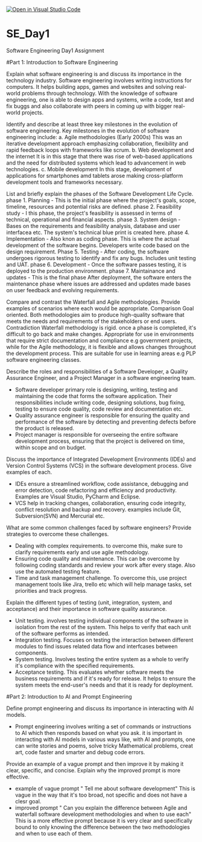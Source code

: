 [![Open in Visual Studio Code](https://classroom.github.com/assets/open-in-vscode-2e0aaae1b6195c2367325f4f02e2d04e9abb55f0b24a779b69b11b9e10269abc.svg)](https://classroom.github.com/online_ide?assignment_repo_id=18365301&assignment_repo_type=AssignmentRepo)
# SE_Day1
Software Engineering Day1 Assignment

#Part 1: Introduction to Software Engineering

Explain what software engineering is and discuss its importance in the technology industry.
Software engineering involves writing instructions for computers. It helps building apps, games and websites and solving real-world problems through technology. With the knowledge of software engineering, one is able to design apps and systems, write a code, test and fix buggs and also collaborate with peers in coming up with bigger real-world projects.

Identify and describe at least three key milestones in the evolution of software engineering.
Key milestones in the evolution of software engineering include:
a. Agile methodologies (Early 2000s)
This was an iterative development approach emphasizing collaboration, flexibility and rapid feedback loops with frameworks like scrum.
b. Web development and the internet
It is in this stage that there was rise of web-based applications and the need for distributed systems which lead to advancement in web technologies.
c. Mobile development 
In this stage, development of applications for smartphones amd tablets arose making cross-platform development tools and frameworks necessary.

List and briefly explain the phases of the Software Development Life Cycle.
phase 1. Planning - This is the initial phase where the project's goals, scope, timeline, resources and potential risks are defined.
phase 2. Feasibility study - I this phase, the project's feasibility is assessed in terms of technical, operational and financial aspects.
phase 3. System design - Bases on the requirements and feasibility analysis, database and user interfacea etc. The system's technical blue print is created here.
phase 4. Implementation - Also knon as coding phase. This is where the actual development of the software begins. Developers write code based on the design requirement.
Phase 5. Testing - After coding, the software undergoes rigorous testing to identify and fix any bugs. Includes unit testing and UAT.
phase 6. Development - Once the software passes testing, it is deployed to the production environment.
phase 7. Maintainance and updates - This is the final phase  After deployment, the software enters the maintenance phase where issues are addressed and updates made bases on user feedback and evolving requirements.

Compare and contrast the Waterfall and Agile methodologies. Provide examples of scenarios where each would be appropriate.
Comparison
Goal oriented. Both methodologies aim to produce high-quality software that meets the needs and requirements of the stakeholders or end users. 
Contradiction
Waterfall methodology is rigid. once a phase is completed, it's difficult to go back and make changes. Appropriate for use in environments that require strict documentation and compliance e.g government projects, while for the Agile methodology, it is flexible and allows changes throughout the development process. This are suitable for use in learning areas e.g PLP software engineering classes.

Describe the roles and responsibilities of a Software Developer, a Quality Assurance Engineer, and a Project Manager in a software engineering team.
- Software developer primary role is designing, writing, testing and maintaining the code that forms the software application. Their responsibilities include writing code, designing solutions, bug fixing, testing to ensure code quality, code review and documentation etc.
- Quality assurance engineer is responsible for ensuring the quality and performance of the software by detecting and preventing defects before the product is released.
- Project manager is responsible for overseeing the entire software development process, ensuring that the project is delivered on time, within scope and on budget.

Discuss the importance of Integrated Development Environments (IDEs) and Version Control Systems (VCS) in the software development process. Give examples of each.
- IDEs ensure a streamlined workflow, code assistance, debugging and error detection, code refactoring and efficiency and productivity. Examples are Visual Studio, PyCharm and Eclipse.
- VCS help in tracking changes, collaboration, ensuring code integrity, conflict resolution and backup and recovery. examples include Git, Subversion(SVN) and Mercurial etc.

What are some common challenges faced by software engineers? Provide strategies to overcome these challenges.
- Dealing with complex requirements. to overcome this, make sure to clarify requirements early and use agile methodology.
- Ensuring code quality and maintenance. This can be overcome by following coding standards and review your work after every stage. Also use the automated testing feature.
- Time and task management challenge. To overcome this, use project management tools like Jira, trello etc which will help manage tasks, set priorities and track progress.

Explain the different types of testing (unit, integration, system, and acceptance) and their importance in software quality assurance.
- Unit testing. involves testing individual components of the software in isolation from the rest of the system. This helps to verify that each unit of the software performs as intended.
- Integration testing. Focuses on testing the interaction between different modules to find issues related data flow and interfcases between components.
- System testing. Involves testing the entire system as a whole to verify it's compliance with the specified requirements.
- Acceptance testing. This evaluates whether software meets the business requirements and if it's ready for release. It helps to ensure the system meets the end-user's needs and that it is ready for deployment.


#Part 2: Introduction to AI and Prompt Engineering

Define prompt engineering and discuss its importance in interacting with AI models.
- Prompt engineering involves writing a set of commands or instructions to AI which then responds based on what you ask.
it is important in interacting with AI models in various ways like, with AI and prompts, one can write stories and poems, solve tricky Mathematical problems, creat art, code faster and smarter and debug code errors.

Provide an example of a vague prompt and then improve it by making it clear, specific, and concise. Explain why the improved prompt is more effective.
- example of vague prompt
  " Tell me about software development" This is vague in the way that it's too broad, not specific and does not have a clesr goal.
- improved prompt
  " Can you explain the difference between Agile and waterfall software development methodologies and when to use each" This is a more effective prompt because it is very clear and specifically bound to only knowing the difference between the two methodologies and when to use each of them.
